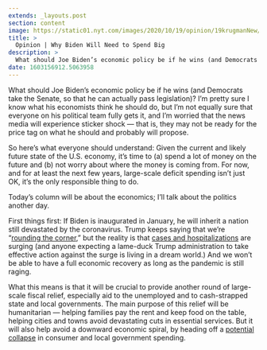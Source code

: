 ```yaml
--- 
extends: _layouts.post 
section: content 
image: https://static01.nyt.com/images/2020/10/19/opinion/19krugmanNew/19krugmanNew-facebookJumbo.jpg 
title: > 
  Opinion | Why Biden Will Need to Spend Big 
description: > 
  What should Joe Biden’s economic policy be if he wins (and Democrats take the Senate, so that he can actually pass legislation)?For now, and for at least the next few years, large-scale deficit spending isn’t just OK, it’s the only responsible thing to do.First things first: If Biden is inaugurated in January, he will inherit a nation still devastated by the coronavirus.And we won’t be able to have a full economic recovery as long as the pandemic is still raging.But it will also help avoid a downward economic spiral, by heading off a potential collapse in consumer and local government spending. 
date: 1603156912.5063958 
--- 
```

<div><p class="css-158dogj evys1bk0">What should Joe Biden&#8217;s economic policy be if he wins (and Democrats take the Senate, so that he can actually pass legislation)? I&#8217;m pretty sure I know what his economists think he should do, but I&#8217;m not equally sure that everyone on his political team fully gets it, and I&#8217;m worried that the news media will experience sticker shock &#8212; that is, they may not be ready for the price tag on what he should and probably will propose.</p><p class="css-158dogj evys1bk0">So here&#8217;s what everyone should understand: Given the current and likely future state of the U.S. economy, it&#8217;s time to (a) spend a lot of money on the future and (b) not worry about where the money is coming from. For now, and for at least the next few years, large-scale deficit spending isn&#8217;t just OK, it&#8217;s the only responsible thing to do.</p><p class="css-158dogj evys1bk0">Today&#8217;s column will be about the economics; I&#8217;ll talk about the politics another day.</p><p class="css-158dogj evys1bk0">First things first: If Biden is inaugurated in January, he will inherit a nation still devastated by the coronavirus. Trump keeps saying that we&#8217;re &#8220;<a class="css-1g7m0tk" href="https://apnews.com/article/election-2020-virus-outbreak-ap-fact-check-donald-trump-technology-a6ddb8360fa9b1ff95acbbc1e03f437e" title="" rel="noopener noreferrer" target="_blank">rounding the corner</a>,&#8221; but the reality is that <a class="css-1g7m0tk" href="https://covidtracking.com/data/charts/us-all-key-metrics" title="" rel="noopener noreferrer" target="_blank">cases and hospitalizations</a> are surging (and anyone expecting a lame-duck Trump administration to take effective action against the surge is living in a dream world.) And we won&#8217;t be able to have a full economic recovery as long as the pandemic is still raging.</p><p class="css-158dogj evys1bk0">What this means is that it will be crucial to provide another round of large-scale fiscal relief, especially aid to the unemployed and to cash-strapped state and local governments. The main purpose of this relief will be humanitarian &#8212; helping families pay the rent and keep food on the table, helping cities and towns avoid devastating cuts in essential services. But it will also help avoid a downward economic spiral, by heading off a <a class="css-1g7m0tk" href="https://twitter.com/econjared/status/1317903888125775879" title="" rel="noopener noreferrer" target="_blank">potential collapse</a> in consumer and local government spending.</p></div>